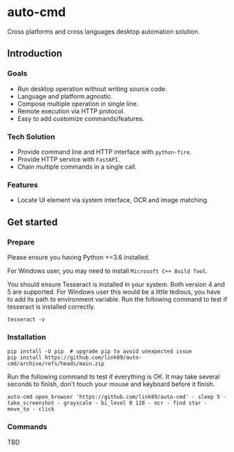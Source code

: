 # auto-cmd
Cross platforms and cross languages desktop automation solution.

## Introduction

### Goals
* Run desktop operation without writing source code.
* Language and platform agnostic.
* Compose multiple operation in single line.
* Remote execution via HTTP protocol.
* Easy to add customize commands/features.

### Tech Solution
* Provide command line and HTTP interface with `python-fire`.
* Provide HTTP service with `FastAPI`.
* Chain multiple commands in a single call.

### Features
* Locate UI element via system interface, OCR and image matching.

## Get started

### Prepare
Please ensure you having Python >=3.6 installed.

For Windows user, you may need to install `Microsoft C++ Build Tool`.

You should ensure Tesseract is installed in your system. Both version 4 and 5 are supported.
For Windows user this would be a little tedious, you have to add its path to environment variable.
Run the following command to test if tesseract is installed correctly.
```shell
tesseract -v
```

### Installation

```shell
pip install -U pip  # upgrade pip to avoid unexpected issue
pip install https://github.com/link89/auto-cmd/archive/refs/heads/main.zip
```
Run the following command to test if everything is OK.
It may take several seconds to finish, don't touch your mouse and keyboard before it finish.

```shell
auto-cmd open_browser 'https://github.com/link89/auto-cmd' - sleep 5 - take_screenshot - grayscale - bi_level 0 128 - ocr - find star - move_to - click
```

### Commands
TBD
